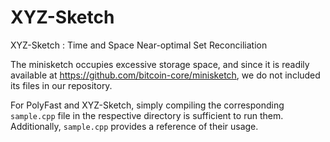 # XYZ-Sketch
XYZ-Sketch : Time and Space Near-optimal Set Reconciliation

The minisketch occupies excessive storage space, and since it is readily available at <https://github.com/bitcoin-core/minisketch>, we do not included its files in our repository.

For PolyFast and XYZ-Sketch, simply compiling the corresponding `sample.cpp` file in the respective directory is sufficient to run them. Additionally, `sample.cpp` provides a reference of their usage.
